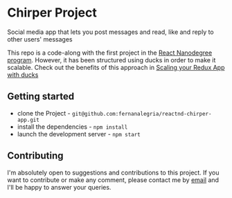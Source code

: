 # Chirper Project

Social media app that lets you post messages and read, like and reply to other users' messages

This repo is a code-along with the first project in the [React Nanodegree program](https://www.udacity.com/course/react-nanodegree--nd019). However, it has been structured using ducks in order to make it scalable. Check out the benefits of this approach in [Scaling your Redux App with ducks](https://medium.freecodecamp.org/scaling-your-redux-app-with-ducks-6115955638be)

## Getting started

* clone the Project - `git@github.com:fernanalegria/reactnd-chirper-app.git`
* install the dependencies - `npm install`
* launch the development server - `npm start`

## Contributing

I'm absolutely open to suggestions and contributions to this project. If you want to contribute or make any comment, please contact me by [email](mailto:fernanalegria@gmail.com) and I'll be happy to answer your queries.
